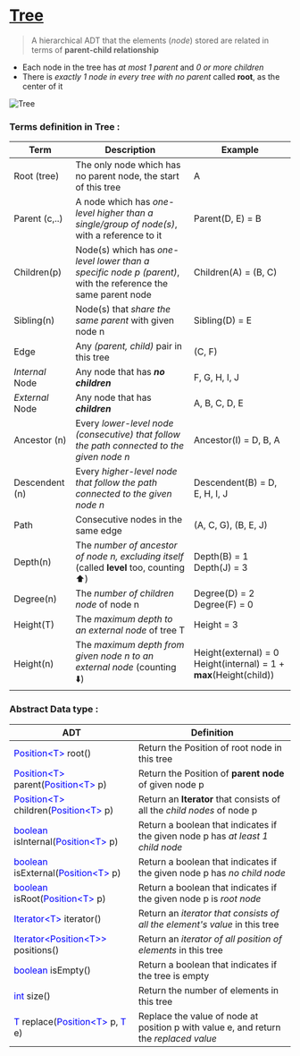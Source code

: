 # [Tree](https://github.com/GohEeEn/Data-Structures-and-Algorithms/tree/master/Java/Tree.java)

> A hierarchical ADT that the elements (*node*) stored are related in terms of **parent-child relationship** 

* Each node in the tree has *at most 1 parent* and *0 or more children* 
* There is *exactly 1 node in every tree with no parent* called **root**, as the center of it 

![Tree](https://www.tutorialspoint.com/data_structures_algorithms/images/binary_tree.jpg)

### Terms definition in Tree :
Term | Description | Example 
--|--|--
Root (tree) | The only node which has no parent node, the start of this tree | A
Parent (c,..) | A node which has *one-level higher than a single/group of node(s)*, with a reference to it | Parent(D, E) = B
Children(p) | Node(s) which has *one-level lower than a specific node p (parent)*, with the reference the same parent node | Children(A) = (B, C)
Sibling(n) | Node(s) that *share the same parent* with given node n | Sibling(D) = E
Edge | Any *(parent, child)* pair in this tree | (C, F) 
*Internal* Node | Any node that has ***no children*** | F, G, H, I, J
*External* Node | Any node that has ***children*** | A, B, C, D, E
Ancestor (n) | Every *lower-level node (consecutive) that follow the path connected to the given node n* | Ancestor(I) = D, B, A
Descendent (n) | Every *higher-level node that follow the path connected to the given node n* | Descendent(B) = D, E, H, I, J
Path | Consecutive nodes in the same edge | (A, C, G), (B, E, J)
Depth(n) | The *number of ancestor of node n, excluding itself* (called **level** too, counting :arrow_up:) | Depth(B) = 1<br/>Depth(J) = 3
Degree(n) | The *number of children node* of node n | Degree(D) = 2<br/>  Degree(F) = 0
Height(T) | The *maximum depth to an external node* of tree T | Height = 3
Height(n) | The *maximum depth from given node n to an external node* (counting :arrow_down:)| Height(external) = 0<br/>Height(internal) = 1 + **max**(Height(child))

### Abstract Data type :
ADT | Definition
--|--
<span style="color:blue;">Position<T\></span> root() | Return the Position of root node in this tree
<span style="color:blue;">Position<T\></span> parent(<span style="color:blue">Position<T\></span> p) | Return the Position of **parent node** of given node p 
<span style="color:blue;">Position<T\></span> children(<span style="color:blue">Position<T\></span> p) | Return an **Iterator** that consists of all the *child nodes* of node p
<span style="color:blue;">boolean</span> isInternal(<span style="color:blue">Position<T\></span> p) | Return a boolean that indicates if the given node p has *at least 1 child node*
<span style="color:blue;">boolean</span> isExternal(<span style="color:blue">Position<T\></span> p) | Return a boolean that indicates if the given node p has *no child node*
<span style="color:blue;">boolean</span> isRoot(<span style="color:blue">Position<T\></span> p) | Return a boolean that indicates if the given node p is *root node*
<span style="color:blue;">Iterator<T\></span> iterator() | Return an *iterator that consists of all the element's value* in this tree
<span style="color:blue;">Iterator<Position<T\>\></span> positions() | Return an *iterator of all position of elements* in this tree
<span style="color:blue;">boolean</span> isEmpty() | Return a boolean that indicates if the tree is empty
<span style="color:blue;">int</span> size() | Return the number of elements in this tree
<span style="color:blue;">T</span> replace(<span style="color:blue">Position<T\></span> p, <span style="color:blue;">T</span> e) | Replace the value of node at position p with value e, and return the *replaced value*





